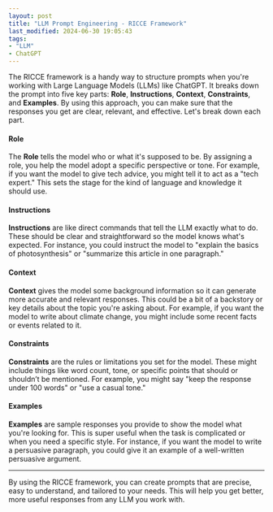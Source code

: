 ```yaml
---
layout: post
title: "LLM Prompt Engineering - RICCE Framework"
last_modified: 2024-06-30 19:05:43
tags:
- "LLM"
- ChatGPT
---
```


The RICCE framework is a handy way to structure prompts when you're working with
Large Language Models (LLMs) like ChatGPT. It breaks down the prompt into five
key parts: **Role**, **Instructions**, **Context**, **Constraints**, and
**Examples**. By using this approach, you can make sure that the responses you
get are clear, relevant, and effective. Let's break down each part.

#### Role

The **Role** tells the model who or what it's supposed to be. By assigning
a role, you help the model adopt a specific perspective or tone. For example, if
you want the model to give tech advice, you might tell it to act as a "tech
expert." This sets the stage for the kind of language and knowledge it should
use.

#### Instructions

**Instructions** are like direct commands that tell the LLM exactly what to do.
These should be clear and straightforward so the model knows what's expected.
For instance, you could instruct the model to "explain the basics of
photosynthesis" or "summarize this article in one paragraph."

#### Context

**Context** gives the model some background information so it can generate more
accurate and relevant responses. This could be a bit of a backstory or key
details about the topic you're asking about. For example, if you want the model
to write about climate change, you might include some recent facts or events
related to it.

#### Constraints

**Constraints** are the rules or limitations you set for the model. These might
include things like word count, tone, or specific points that should or
shouldn’t be mentioned. For example, you might say "keep the response under 100
words" or "use a casual tone."

#### Examples

**Examples** are sample responses you provide to show the model what you're
looking for. This is super useful when the task is complicated or when you need
a specific style. For instance, if you want the model to write a persuasive
paragraph, you could give it an example of a well-written persuasive argument.

---

By using the RICCE framework, you can create prompts that are precise, easy to
understand, and tailored to your needs. This will help you get better, more
useful responses from any LLM you work with.
